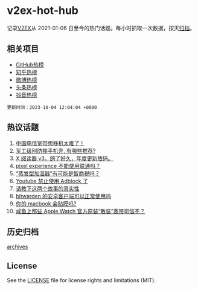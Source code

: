 # v2ex-hot-hub

 记录[V2EX](https://www.v2ex.com/)从 2021-01-06 日至今的热门话题。每小时抓取一次数据，按天[归档](archives)。
 
 ## 相关项目

- [GitHub热榜](https://github.com/it985/github-hot-hub)
- [知乎热榜](https://github.com/it985/zhihu-hot-hub)
- [微博热榜](https://github.com/it985/weibo-hot-hub)
- [头条热榜](https://github.com/it985/toutiao-hot-hub)
- [抖音热榜](https://github.com/it985/douyin-hot-hub)


 `更新时间：2023-10-04 12:04:04 +0800`

## 热议话题

1. [中国电信宽带想移机太难了！](https://www.v2ex.com/t/978753)
1. [军工级别防摔手机壳, 有哪些推荐?](https://www.v2ex.com/t/978696)
1. [X 阅读器 v3，鸽了好久，年度更新放码。](https://www.v2ex.com/t/978710)
1. [pixel experience 不能使用联通吗？](https://www.v2ex.com/t/978748)
1. [“蒸发型加湿器”有可能是智商税吗？](https://www.v2ex.com/t/978788)
1. [Youtube 禁止使用 Adblock 了](https://www.v2ex.com/t/978733)
1. [请教下这两个故事的真实性](https://www.v2ex.com/t/978743)
1. [bitwarden 的安卓客户端可以正常使用吗](https://www.v2ex.com/t/978764)
1. [你的 macbook 会贴膜吗?](https://www.v2ex.com/t/978714)
1. [咸鱼上那些 Apple Watch 官方原装“散装”表带可信不？](https://www.v2ex.com/t/978731)

## 历史归档

[archives](archives)

## License

See the [LICENSE](LICENSE) file for license rights and limitations (MIT).
